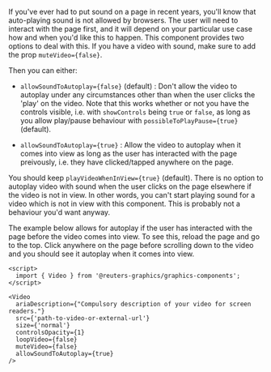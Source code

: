 If you've ever had to put sound on a page in recent years,
you'll know that auto-playing sound is not allowed by browsers. The user will need to interact with the page first, and it will depend on your
particular use case how and when you'd like this to happen. This component provides two options to deal with this.
If you have a video with sound, make sure to add the prop `muteVideo={false}`.

Then you can either:

- `allowSoundToAutoplay={false}` (default) : Don't allow the video to autoplay under any circumstances other than when the user clicks the 'play' on the video. Note that this
works whether or not you have the controls visible, i.e. with `showControls` being `true` or `false`, as long as you allow
play/pause behaviour with `possibleToPlayPause={true}` (default).

- `allowSoundToAutoplay={true}` : Allow the video to autoplay when it comes into view as long as the user has interacted with the page preivously, i.e. they have clicked/tapped
anywhere on the page.

You should keep `playVideoWhenInView={true}` (default). There is no option to autoplay video with sound when the user clicks on the page
elsewhere if the video is not in view. In other words, you can't start playing sound for a video which is not in view with this component.
This is probably not a behaviour you'd want anyway.

The example below allows for autoplay if the user has interacted with the page before the video comes into view. To see this, reload the page
and go to the top. Click anywhere on the page before scrolling down to the video and you should see it autoplay when it comes into view.

```svelte
<script>
  import { Video } from '@reuters-graphics/graphics-components';
</script>

<Video 
  ariaDescription={"Compulsory description of your video for screen readers."}
  src={'path-to-video-or-external-url'} 
  size={'normal'}
  controlsOpacity={1}
  loopVideo={false}
  muteVideo={false}
  allowSoundToAutoplay={true}
/>
```
